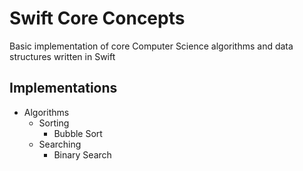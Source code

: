 Swift Core Concepts
===================
Basic implementation of core Computer Science algorithms and data structures written in Swift

## Implementations
* Algorithms
  - Sorting
    - Bubble Sort
  - Searching
    - Binary Search